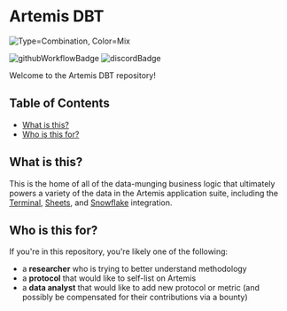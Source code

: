 # Artemis DBT
![Type=Combination, Color=Mix](https://github.com/Artemis-xyz/dbt/assets/12548832/93c7c673-6cee-479c-ab9b-833e7dc9546b)

![githubWorkflowBadge]
![discordBadge]

Welcome to the Artemis DBT repository!

## Table of Contents
- [What is this?](#what-is-this)
- [Who is this for?](#who-is-this-for)

## What is this?
This is the home of all of the data-munging business logic that ultimately powers a variety of the data in the Artemis application suite, including the [Terminal](https://app.artemis.xyz/), [Sheets](https://www.artemis.xyz/sheets), and [Snowflake](https://www.artemis.xyz/datashare) integration. 

## Who is this for?
If you're in this repository, you're likely one of the following:
- a **researcher** who is trying to better understand methodology
- a **protocol** that would like to self-list on Artemis
- a **data analyst** that would like to add new protocol or metric (and possibly be compensated for their contributions via a bounty)


[discordBadge]: https://img.shields.io/discord/1042835101056258098?label=discord&logo=discord&logoColor=white
[githubWorkflowBadge]: https://github.com/Artemis-xyz/dbt/actions/workflows/dbt.yml/badge.svg
